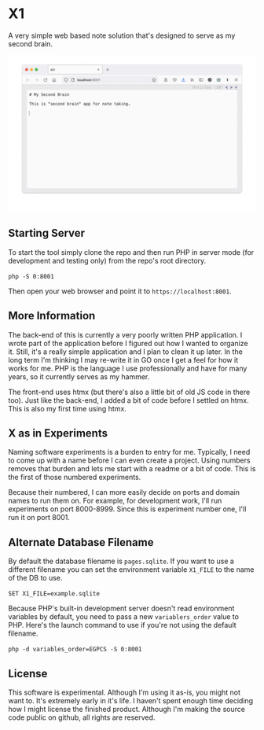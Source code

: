 # X1

A very simple web based note solution that's designed to serve as my second brain.

![X1 Screenshot](media/x1.gif)

## Starting Server

To start the tool simply clone the repo and then run PHP in server mode (for development and testing only) from the repo's root directory.

`php -S 0:8001`

Then open your web browser and point it to `https://localhost:8001`.

## More Information

The back-end of this is currently a very poorly written PHP application. I wrote part of the application before I figured out how I wanted to organize it. Still, it's a really simple application and I plan to clean it up later. In the long term I'm thinking I may re-write it in GO once I get a feel for how it works for me. PHP is the language I use professionally and have for many years, so it currently serves as my hammer.

The front-end uses htmx (but there's also a little bit of old JS code in there too). Just like the back-end, I added a bit of code before I settled on htmx. This is also my first time using htmx.

## X as in Experiments

Naming software experiments is a burden to entry for me. Typically, I need to come up with a name before I can even create a project. Using numbers removes that burden and lets me start with a readme or a bit of code. This is the first of those numbered experiments.

Because their numbered, I can more easily decide on ports and domain names to run them on. For example, for development work, I'll run experiments on port 8000-8999. Since this is experiment number one, I'll run it on port 8001.

## Alternate Database Filename

By default the database filename is `pages.sqlite`. If you want to use a different filename you can set the environment variable `X1_FILE` to the name of the DB to use.

`SET X1_FILE=example.sqlite`

Because PHP's built-in development server doesn't read environment variables by default, you need to pass a new `variablers_order` value to PHP. Here's the launch command to use if you're not using the default filename.

`php -d variables_order=EGPCS -S 0:8001`

## License

This software is experimental. Although I'm using it as-is, you might not want to. It's extremely early in it's life. I haven't spent enough time deciding how I might license the finished product.  Although I'm making the source code public on github, all rights are reserved.
